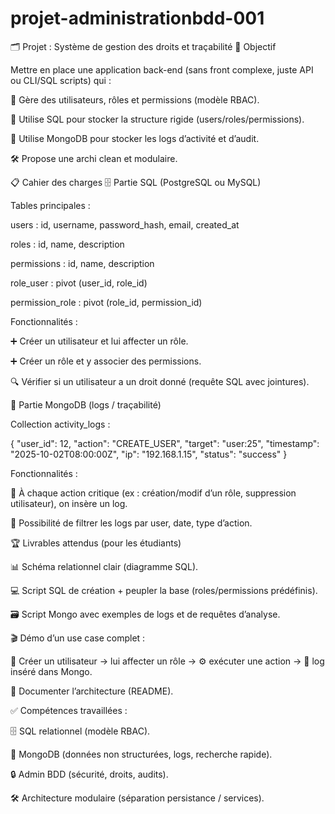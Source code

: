 # projet-administrationbdd-001

🗂️ Projet : Système de gestion des droits et traçabilité
🎯 Objectif

Mettre en place une application back-end (sans front complexe, juste API ou CLI/SQL scripts) qui :

👥 Gère des utilisateurs, rôles et permissions (modèle RBAC).

💾 Utilise SQL pour stocker la structure rigide (users/roles/permissions).

📝 Utilise MongoDB pour stocker les logs d’activité et d’audit.

🛠️ Propose une archi clean et modulaire.

📋 Cahier des charges
🗄️ Partie SQL (PostgreSQL ou MySQL)

Tables principales :

users : id, username, password_hash, email, created_at

roles : id, name, description

permissions : id, name, description

role_user : pivot (user_id, role_id)

permission_role : pivot (role_id, permission_id)

Fonctionnalités :

➕ Créer un utilisateur et lui affecter un rôle.

➕ Créer un rôle et y associer des permissions.

🔍 Vérifier si un utilisateur a un droit donné (requête SQL avec jointures).

📜 Partie MongoDB (logs / traçabilité)

Collection activity_logs :

{
  "user_id": 12,
  "action": "CREATE_USER",
  "target": "user:25",
  "timestamp": "2025-10-02T08:00:00Z",
  "ip": "192.168.1.15",
  "status": "success"
}


Fonctionnalités :

📝 À chaque action critique (ex : création/modif d’un rôle, suppression utilisateur), on insère un log.

🔎 Possibilité de filtrer les logs par user, date, type d’action.

🏆 Livrables attendus (pour les étudiants)

📊 Schéma relationnel clair (diagramme SQL).

💻 Script SQL de création + peupler la base (roles/permissions prédéfinis).

🗃️ Script Mongo avec exemples de logs et de requêtes d’analyse.

🎬 Démo d’un use case complet :

👤 Créer un utilisateur → lui affecter un rôle → ⚙️ exécuter une action → 📝 log inséré dans Mongo.

📖 Documenter l’architecture (README).

✅ Compétences travaillées :

🗄️ SQL relationnel (modèle RBAC).

📝 MongoDB (données non structurées, logs, recherche rapide).

🔒 Admin BDD (sécurité, droits, audits).

🛠️ Architecture modulaire (séparation persistance / services).
